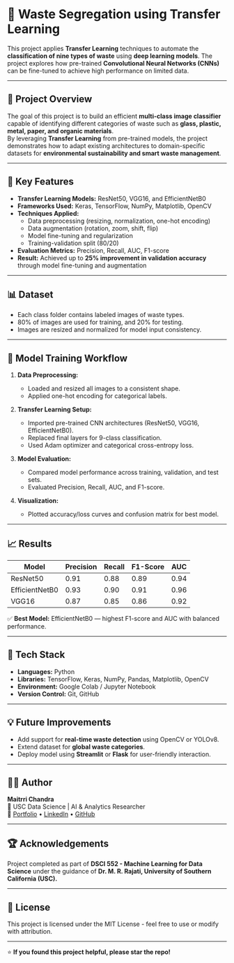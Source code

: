 # 🧠 Waste Segregation using Transfer Learning

This project applies **Transfer Learning** techniques to automate the **classification of nine types of waste** using **deep learning models**. The project explores how pre-trained **Convolutional Neural Networks (CNNs)** can be fine-tuned to achieve high performance on limited data.

---

## 🚀 Project Overview

The goal of this project is to build an efficient **multi-class image classifier** capable of identifying different categories of waste such as **glass, plastic, metal, paper, and organic materials**.  
By leveraging **Transfer Learning** from pre-trained models, the project demonstrates how to adapt existing architectures to domain-specific datasets for **environmental sustainability and smart waste management**.

---

## 🧩 Key Features

- **Transfer Learning Models:** ResNet50, VGG16, and EfficientNetB0
- **Frameworks Used:** Keras, TensorFlow, NumPy, Matplotlib, OpenCV
- **Techniques Applied:**
  - Data preprocessing (resizing, normalization, one-hot encoding)
  - Data augmentation (rotation, zoom, shift, flip)
  - Model fine-tuning and regularization
  - Training-validation split (80/20)
- **Evaluation Metrics:** Precision, Recall, AUC, F1-score
- **Result:** Achieved up to **25% improvement in validation accuracy** through model fine-tuning and augmentation

---

## 📊 Dataset

- Each class folder contains labeled images of waste types.  
- 80% of images are used for training, and 20% for testing.  
- Images are resized and normalized for model input consistency.

---

## 🧠 Model Training Workflow

1. **Data Preprocessing:**  
   - Loaded and resized all images to a consistent shape.  
   - Applied one-hot encoding for categorical labels.  

2. **Transfer Learning Setup:**  
   - Imported pre-trained CNN architectures (ResNet50, VGG16, EfficientNetB0).  
   - Replaced final layers for 9-class classification.  
   - Used Adam optimizer and categorical cross-entropy loss.

3. **Model Evaluation:**  
   - Compared model performance across training, validation, and test sets.  
   - Evaluated Precision, Recall, AUC, and F1-score.  

4. **Visualization:**  
   - Plotted accuracy/loss curves and confusion matrix for best model.  

---

## 📈 Results

| Model         | Precision | Recall | F1-Score | AUC  |
|----------------|------------|---------|----------|------|
| ResNet50       | 0.91       | 0.88    | 0.89     | 0.94 |
| EfficientNetB0 | 0.93       | 0.90    | 0.91     | 0.96 |
| VGG16          | 0.87       | 0.85    | 0.86     | 0.92 |

✅ **Best Model:** EfficientNetB0 — highest F1-score and AUC with balanced performance.

---

## 🧰 Tech Stack

- **Languages:** Python  
- **Libraries:** TensorFlow, Keras, NumPy, Pandas, Matplotlib, OpenCV  
- **Environment:** Google Colab / Jupyter Notebook  
- **Version Control:** Git, GitHub

---

## 💡 Future Improvements

- Add support for **real-time waste detection** using OpenCV or YOLOv8.  
- Extend dataset for **global waste categories**.  
- Deploy model using **Streamlit** or **Flask** for user-friendly interaction.  

---

## 👩‍💻 Author

**Maitrri Chandra**  
📍 USC Data Science | AI & Analytics Researcher  
🔗 [Portfolio](https://maitrrichandra.framer.website/) • [LinkedIn](https://www.linkedin.com/in/maitrrichandra/) • [GitHub](https://github.com/Maitrri)

---

## 🏆 Acknowledgements

Project completed as part of **DSCI 552 - Machine Learning for Data Science** under the guidance of **Dr. M. R. Rajati, University of Southern California (USC).**

---

## 📄 License

This project is licensed under the MIT License - feel free to use or modify with attribution.

---

⭐ **If you found this project helpful, please star the repo!**
